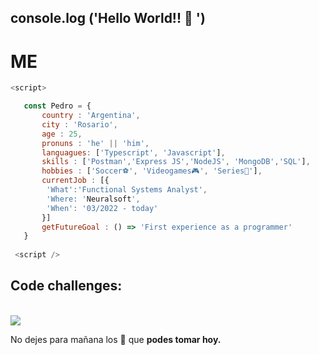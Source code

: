  ##  console.log ('Hello World!! 👋 ')

 <h1>ME</h1>
 
 ```js
 <script>
 
    const Pedro = {
        country : 'Argentina',
        city : 'Rosario',
        age : 25,
        pronuns : 'he' || 'him',
        languagues: ['Typescript', 'Javascript'],
        skills : ['Postman','Express JS','NodeJS', 'MongoDB','SQL'],
        hobbies : ['Soccer⚽', 'Videogames🎮', 'Series🍿'],
        currentJob : [{
         'What':'Functional Systems Analyst',
         'Where: 'Neuralsoft',
         'When': '03/2022 - today'
        }]
        getFutureGoal : () => 'First experience as a programmer'
    }
    
  <script />
 
 ```

 <h2>Code challenges:</h2>
 <br>
 <a href= 'https://www.codewars.com/users/pedrojrb'><img src="https://www.codewars.com/users/pedrojrb/badges/small" /></a>
 <br>


 No dejes para mañana los 🧉 que __podes tomar hoy.__
